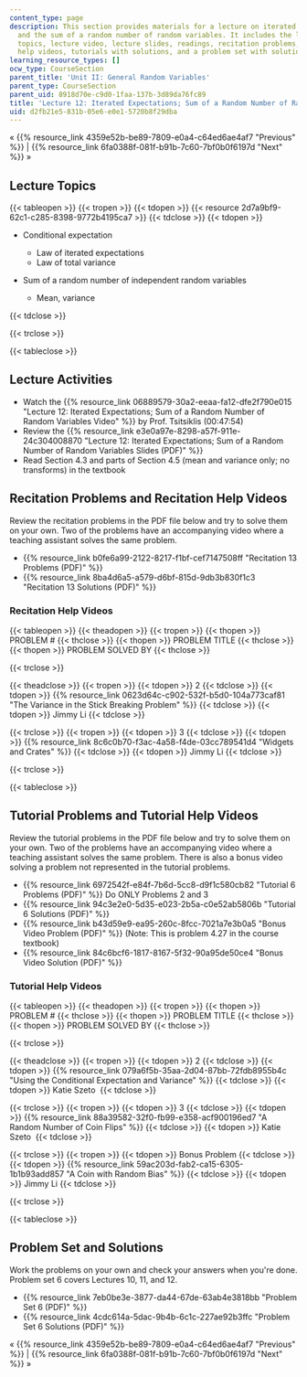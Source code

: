 ```yaml
---
content_type: page
description: This section provides materials for a lecture on iterated expectations
  and the sum of a random number of random variables. It includes the list of lecture
  topics, lecture video, lecture slides, readings, recitation problems, recitation
  help videos, tutorials with solutions, and a problem set with solutions.
learning_resource_types: []
ocw_type: CourseSection
parent_title: 'Unit II: General Random Variables'
parent_type: CourseSection
parent_uid: 8918d70e-c9d0-1faa-137b-3d89da76fc89
title: 'Lecture 12: Iterated Expectations; Sum of a Random Number of Random Variables'
uid: d2fb21e5-831b-05e6-e0e1-5720b8f29dba
---
```


« {{% resource_link 4359e52b-be89-7809-e0a4-c64ed6ae4af7 "Previous" %}} | {{% resource_link 6fa0388f-081f-b91b-7c60-7bf0b0f6197d "Next" %}} »

Lecture Topics
--------------

{{< tableopen >}}
{{< tropen >}}
{{< tdopen >}}
{{< resource 2d7a9bf9-62c1-c285-8398-9772b4195ca7 >}}
{{< tdclose >}}
{{< tdopen >}}


*   Conditional expectation
    *   Law of iterated expectations
    *   Law of total variance

*   Sum of a random number of independent random variables
    *   Mean, variance


{{< tdclose >}}

{{< trclose >}}

{{< tableclose >}}

Lecture Activities
------------------

*   Watch the {{% resource_link 06889579-30a2-eeaa-fa12-dfe2f790e015 "Lecture 12: Iterated Expectations; Sum of a Random Number of Random Variables Video" %}} by Prof. Tsitsiklis (00:47:54)
*   Review the {{% resource_link e3e0a97e-8298-a57f-911e-24c304008870 "Lecture 12: Iterated Expectations; Sum of a Random Number of Random Variables Slides (PDF)" %}}
*   Read Section 4.3 and parts of Section 4.5 (mean and variance only; no transforms) in the textbook

Recitation Problems and Recitation Help Videos
----------------------------------------------

Review the recitation problems in the PDF file below and try to solve them on your own. Two of the problems have an accompanying video where a teaching assistant solves the same problem.

*   {{% resource_link b0fe6a99-2122-8217-f1bf-cef7147508ff "Recitation 13 Problems (PDF)" %}}
*   {{% resource_link 8ba4d6a5-a579-d6bf-815d-9db3b830f1c3 "Recitation 13 Solutions (PDF)" %}}

### Recitation Help Videos

{{< tableopen >}}
{{< theadopen >}}
{{< tropen >}}
{{< thopen >}}
PROBLEM #
{{< thclose >}}
{{< thopen >}}
PROBLEM TITLE
{{< thclose >}}
{{< thopen >}}
PROBLEM SOLVED BY
{{< thclose >}}

{{< trclose >}}

{{< theadclose >}}
{{< tropen >}}
{{< tdopen >}}
2
{{< tdclose >}}
{{< tdopen >}}
{{% resource_link 0623d64c-c902-532f-b5d0-104a773caf81 "The Variance in the Stick Breaking Problem" %}}
{{< tdclose >}}
{{< tdopen >}}
Jimmy Li
{{< tdclose >}}

{{< trclose >}}
{{< tropen >}}
{{< tdopen >}}
3
{{< tdclose >}}
{{< tdopen >}}
{{% resource_link 8c6c0b70-f3ac-4a58-f4de-03cc789541d4 "Widgets and Crates" %}}
{{< tdclose >}}
{{< tdopen >}}
Jimmy Li
{{< tdclose >}}

{{< trclose >}}

{{< tableclose >}}

Tutorial Problems and Tutorial Help Videos
------------------------------------------

Review the tutorial problems in the PDF file below and try to solve them on your own. Two of the problems have an accompanying video where a teaching assistant solves the same problem. There is also a bonus video solving a problem not represented in the tutorial problems.

*   {{% resource_link 6972542f-e84f-7b6d-5cc8-d9f1c580cb82 "Tutorial 6 Problems (PDF)" %}} Do ONLY Problems 2 and 3
*   {{% resource_link 94c3e2e0-5d35-e023-2b5a-c0e52ab5806b "Tutorial 6 Solutions (PDF)" %}}
*   {{% resource_link b43d59e9-ea95-260c-8fcc-7021a7e3b0a5 "Bonus Video Problem (PDF)" %}} (Note: This is problem 4.27 in the course textbook)
*   {{% resource_link 84c6bcf6-1817-8167-5f32-90a95de50ce4 "Bonus Video Solution (PDF)" %}}

### Tutorial Help Videos

{{< tableopen >}}
{{< theadopen >}}
{{< tropen >}}
{{< thopen >}}
PROBLEM #
{{< thclose >}}
{{< thopen >}}
PROBLEM TITLE
{{< thclose >}}
{{< thopen >}}
PROBLEM SOLVED BY
{{< thclose >}}

{{< trclose >}}

{{< theadclose >}}
{{< tropen >}}
{{< tdopen >}}
2
{{< tdclose >}}
{{< tdopen >}}
{{% resource_link 079a6f5b-35aa-2d04-87bb-72fdb8955b4c "Using the Conditional Expectation and Variance" %}}
{{< tdclose >}}
{{< tdopen >}}
Katie Szeto 
{{< tdclose >}}

{{< trclose >}}
{{< tropen >}}
{{< tdopen >}}
3
{{< tdclose >}}
{{< tdopen >}}
{{% resource_link 88a39582-32f0-fb99-e358-acf900196ed7 "A Random Number of Coin Flips" %}}
{{< tdclose >}}
{{< tdopen >}}
Katie Szeto 
{{< tdclose >}}

{{< trclose >}}
{{< tropen >}}
{{< tdopen >}}
Bonus Problem
{{< tdclose >}}
{{< tdopen >}}
{{% resource_link 59ac203d-fab2-ca15-6305-1b1b93add857 "A Coin with Random Bias" %}}
{{< tdclose >}}
{{< tdopen >}}
Jimmy Li
{{< tdclose >}}

{{< trclose >}}

{{< tableclose >}}

Problem Set and Solutions
-------------------------

Work the problems on your own and check your answers when you're done. Problem set 6 covers Lectures 10, 11, and 12.

*   {{% resource_link 7eb0be3e-3877-da44-67de-63ab4e3818bb "Problem Set 6 (PDF)" %}}
*   {{% resource_link 4cdc614a-5dac-9b4b-6c1c-227ae92b3ffc "Problem Set 6 Solutions (PDF)" %}}

« {{% resource_link 4359e52b-be89-7809-e0a4-c64ed6ae4af7 "Previous" %}} | {{% resource_link 6fa0388f-081f-b91b-7c60-7bf0b0f6197d "Next" %}} »